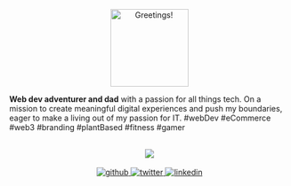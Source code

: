 <div align="center">
  <img src="https://rishavanand.github.io/static/images/greetings.gif" alt="Greetings!" height="140" />
  <p align="left">
    <b>Web dev adventurer and dad</b> with a passion for all things tech. On a mission to create meaningful digital experiences and push my boundaries, eager to make a living out of my passion for IT. #webDev #eCommerce #web3 #branding #plantBased #fitness #gamer
  </p>
</div>

<br>

<div align="center">
  <img src="https://spotify-github-profile.vercel.app/api/view?uid=11140693615&cover_image=true&theme=novatorem&background_color=121212&bar_color=53b14f&bar_color_cover=false" />
</div>

<br>

<div align="center">
  <a href="https://github.com/manukao" target="_blank">
    <img src="https://img.shields.io/badge/github-%2324292e.svg?&style=for-the-badge&logo=github&logoColor=white" alt="github" style="margin-bottom: 5px;" />
  </a>
  <a href="https://twitter.com/manukaokao" target="_blank">
    <img src="https://img.shields.io/badge/twitter-%2300acee.svg?&style=for-the-badge&logo=twitter&logoColor=white" alt="twitter" style="margin-bottom: 5px;" />
  </a>
  <a href="https://linkedin.com/in/manuel-kao-aa4923178/" target="_blank">
<img src=https://img.shields.io/badge/linkedin-%231E77B5.svg?&style=for-the-badge&logo=linkedin&logoColor=white alt=linkedin style="margin-bottom: 5px;" />
</a>
</div>
